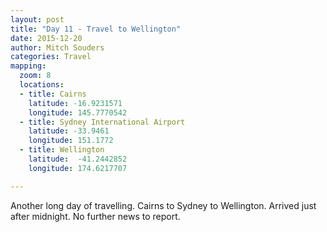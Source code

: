 ```yaml
---
layout: post
title: "Day 11 - Travel to Wellington"
date: 2015-12-20
author: Mitch Souders
categories: Travel
mapping:
  zoom: 8
  locations:
  - title: Cairns
    latitude: -16.9231571
    longitude: 145.7770542
  - title: Sydney International Airport
    latitude: -33.9461
    longitude: 151.1772
  - title: Wellington
    latitude:  -41.2442852
    longitude: 174.6217707

---
```


Another long day of travelling. Cairns to Sydney to Wellington.
Arrived just after midnight. No further news to report.
